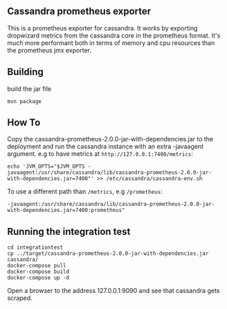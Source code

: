 ## Cassandra prometheus exporter

This is a prometheus exporter for cassandra. It works by exporting
dropwizard metrics from the cassandra core in the prometheus
format. It's much more performant both in terms of memory and cpu
resources than the prometheus jmx exporter.

## Building

build the jar file
```
mvn package
```

## How To

Copy the cassandra-prometheus-2.0.0-jar-with-dependencies.jar
to the deployment and run the cassandra instance with an extra
-javaagent argument. e.g to have metrics at `http://127.0.0.1:7400/metrics`:

```
echo 'JVM_OPTS="$JVM_OPTS -javaagent:/usr/share/cassandra/lib/cassandra-prometheus-2.0.0-jar-with-dependencies.jar=7400"' >> /etc/cassandra/cassandra-env.sh
```

To use a different path than `/metrics`, e.g `/prometheus`:
```
-javaagent:/usr/share/cassandra/lib/cassandra-prometheus-2.0.0-jar-with-dependencies.jar=7400:prometheus"
```

## Running the integration test

```
cd integrationtest
cp ../target/cassandra-prometheus-2.0.0-jar-with-dependencies.jar cassandra/
docker-compose pull
docker-compose build
docker-compose up -d
```

Open a browser to the address 127.0.0.1:9090 and see that cassandra gets scraped.
